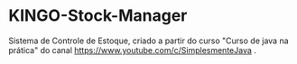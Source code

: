 # KINGO-Stock-Manager
Sistema de Controle de Estoque, criado a partir do curso "Curso de java na prática" do canal https://www.youtube.com/c/SimplesmenteJava .
